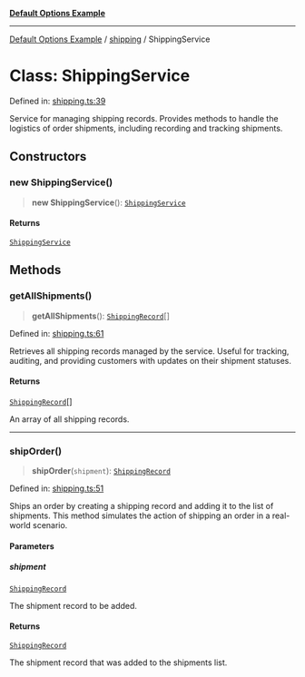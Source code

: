 [**Default Options Example**](../../README.md)

***

[Default Options Example](../../modules.md) / [shipping](../README.md) / ShippingService

# Class: ShippingService

Defined in: [shipping.ts:39](https://github.com/typedoc2md/dummy-typescript-api/blob/main/src/shipping.ts#L39)

Service for managing shipping records.
Provides methods to handle the logistics of order shipments, including recording and tracking shipments.

## Constructors

### new ShippingService()

> **new ShippingService**(): [`ShippingService`](ShippingService.md)

#### Returns

[`ShippingService`](ShippingService.md)

## Methods

### getAllShipments()

> **getAllShipments**(): [`ShippingRecord`](../interfaces/ShippingRecord.md)[]

Defined in: [shipping.ts:61](https://github.com/typedoc2md/dummy-typescript-api/blob/main/src/shipping.ts#L61)

Retrieves all shipping records managed by the service.
Useful for tracking, auditing, and providing customers with updates on their shipment statuses.

#### Returns

[`ShippingRecord`](../interfaces/ShippingRecord.md)[]

An array of all shipping records.

***

### shipOrder()

> **shipOrder**(`shipment`): [`ShippingRecord`](../interfaces/ShippingRecord.md)

Defined in: [shipping.ts:51](https://github.com/typedoc2md/dummy-typescript-api/blob/main/src/shipping.ts#L51)

Ships an order by creating a shipping record and adding it to the list of shipments.
This method simulates the action of shipping an order in a real-world scenario.

#### Parameters

##### shipment

[`ShippingRecord`](../interfaces/ShippingRecord.md)

The shipment record to be added.

#### Returns

[`ShippingRecord`](../interfaces/ShippingRecord.md)

The shipment record that was added to the shipments list.
